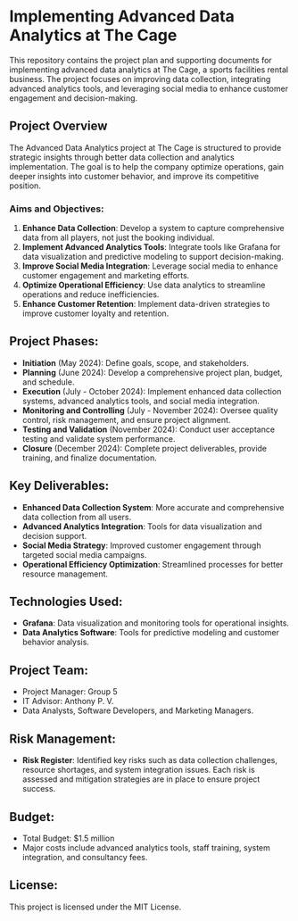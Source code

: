 # Implementing Advanced Data Analytics at The Cage

This repository contains the project plan and supporting documents for implementing advanced data analytics at The Cage, a sports facilities rental business. The project focuses on improving data collection, integrating advanced analytics tools, and leveraging social media to enhance customer engagement and decision-making.

## Project Overview
The Advanced Data Analytics project at The Cage is structured to provide strategic insights through better data collection and analytics implementation. The goal is to help the company optimize operations, gain deeper insights into customer behavior, and improve its competitive position.

### Aims and Objectives:
1. **Enhance Data Collection**: Develop a system to capture comprehensive data from all players, not just the booking individual.
2. **Implement Advanced Analytics Tools**: Integrate tools like Grafana for data visualization and predictive modeling to support decision-making.
3. **Improve Social Media Integration**: Leverage social media to enhance customer engagement and marketing efforts.
4. **Optimize Operational Efficiency**: Use data analytics to streamline operations and reduce inefficiencies.
5. **Enhance Customer Retention**: Implement data-driven strategies to improve customer loyalty and retention.

## Project Phases:
- **Initiation** (May 2024): Define goals, scope, and stakeholders.
- **Planning** (June 2024): Develop a comprehensive project plan, budget, and schedule.
- **Execution** (July - October 2024): Implement enhanced data collection systems, advanced analytics tools, and social media integration.
- **Monitoring and Controlling** (July - November 2024): Oversee quality control, risk management, and ensure project alignment.
- **Testing and Validation** (November 2024): Conduct user acceptance testing and validate system performance.
- **Closure** (December 2024): Complete project deliverables, provide training, and finalize documentation.

## Key Deliverables:
- **Enhanced Data Collection System**: More accurate and comprehensive data collection from all users.
- **Advanced Analytics Integration**: Tools for data visualization and decision support.
- **Social Media Strategy**: Improved customer engagement through targeted social media campaigns.
- **Operational Efficiency Optimization**: Streamlined processes for better resource management.

## Technologies Used:
- **Grafana**: Data visualization and monitoring tools for operational insights.
- **Data Analytics Software**: Tools for predictive modeling and customer behavior analysis.

## Project Team:
- Project Manager: Group 5
- IT Advisor: Anthony P. V.
- Data Analysts, Software Developers, and Marketing Managers.

## Risk Management:
- **Risk Register**: Identified key risks such as data collection challenges, resource shortages, and system integration issues. Each risk is assessed and mitigation strategies are in place to ensure project success.

## Budget:
- Total Budget: $1.5 million
- Major costs include advanced analytics tools, staff training, system integration, and consultancy fees.

## License:
This project is licensed under the MIT License.

